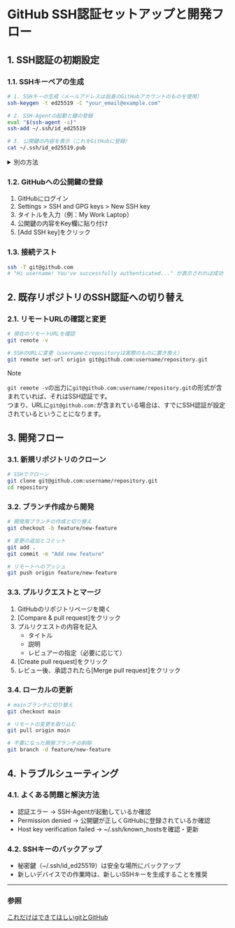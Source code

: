 # GitHub SSH認証セットアップと開発フロー

## 1. SSH認証の初期設定

### 1.1. SSHキーペアの生成
```bash
# 1. SSHキーの生成（メールアドレスは自身のGitHubアカウントのものを使用）
ssh-keygen -t ed25519 -C "your_email@example.com"

# 2. SSH-Agentの起動と鍵の登録
eval "$(ssh-agent -s)"
ssh-add ~/.ssh/id_ed25519

# 3. 公開鍵の内容を表示（これをGitHubに登録）
cat ~/.ssh/id_ed25519.pub
```

<details>
<summary>別の方法</summary>

```bash
# 1. ホームディレクトリに.sshディレクトリがない場合は作成
cd ~
mkdir -m 700 .ssh    # パーミッション700で作成（重要）

# 2. SSH鍵の生成（現在推奨される方式）
ssh-keygen -t ed25519 -C "your_email@example.com"
```

- 場所の指定<br>
  - `cd ~`からスタートすることで絶対パスを意識できる<br>
  どのディレクトリにいても~/.sshで指定可能

- ディレクトリ作成<br>
`mkdir .ssh`の際にパーミッションを設定することを推奨<br>
`-m 700`を追加（所有者のみ読み書き実行可能）<br>

- `-C` "メールアドレス"でコメントを追加すると管理が容易<br>

</details>

### 1.2. GitHubへの公開鍵の登録
1. GitHubにログイン
2. Settings > SSH and GPG keys > New SSH key
3. タイトルを入力（例：My Work Laptop）
4. 公開鍵の内容をKey欄に貼り付け
5. [Add SSH key]をクリック

### 1.3. 接続テスト
```bash
ssh -T git@github.com
# "Hi username! You've successfully authenticated..." が表示されれば成功
```

## 2. 既存リポジトリのSSH認証への切り替え

### 2.1. リモートURLの確認と変更
```bash
# 現在のリモートURLを確認
git remote -v

# SSHのURLに変更（usernameとrepositoryは実際のものに置き換え）
git remote set-url origin git@github.com:username/repository.git
```

> [!NOTE]  
> `git remote -v`の出力に`git@github.com:username/repository.git`の形式が含まれていれば、それはSSH認証です。<br>つまり、URLに`git@github.com:`が含まれている場合は、すでにSSH認証が設定されているということになります。

## 3. 開発フロー

### 3.1. 新規リポジトリのクローン
```bash
# SSHでクローン
git clone git@github.com:username/repository.git
cd repository
```

### 3.2. ブランチ作成から開発
```bash
# 開発用ブランチの作成と切り替え
git checkout -b feature/new-feature

# 変更の追加とコミット
git add .
git commit -m "Add new feature"

# リモートへのプッシュ
git push origin feature/new-feature
```

### 3.3. プルリクエストとマージ
1. GitHubのリポジトリページを開く
2. [Compare & pull request]をクリック
3. プルリクエストの内容を記入
   - タイトル
   - 説明
   - レビュアーの指定（必要に応じて）
4. [Create pull request]をクリック
5. レビュー後、承認されたら[Merge pull request]をクリック

### 3.4. ローカルの更新
```bash
# mainブランチに切り替え
git checkout main

# リモートの変更を取り込む
git pull origin main

# 不要になった開発ブランチの削除
git branch -d feature/new-feature
```

## 4. トラブルシューティング

### 4.1. よくある問題と解決方法
- 認証エラー → SSH-Agentが起動しているか確認
- Permission denied → 公開鍵が正しくGitHubに登録されているか確認
- Host key verification failed → ~/.ssh/known_hostsを確認・更新

### 4.2. SSHキーのバックアップ
- 秘密鍵（~/.ssh/id_ed25519）は安全な場所にバックアップ
- 新しいデバイスでの作業時は、新しいSSHキーを生成することを推奨

--- 

### 参照
[これだけはできてほしいgitとGitHub](https://qiita.com/tomoswifty/items/be3ff39ab3361a8e9c47#3-ssh%E3%81%A7%E3%81%AEgithub)